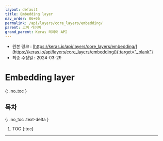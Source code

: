 ```yaml
---
layout: default
title: Embedding layer
nav_order: 06+06
permalink: /api/layers/core_layers/embedding/
parent: 코어 레이어
grand_parent: Keras 레이어 API
---
```


* 원본 링크 : [https://keras.io/api/layers/core_layers/embedding/](https://keras.io/api/layers/core_layers/embedding/){:target="_blank"}
* 최종 수정일 : 2024-03-29

# Embedding layer
{: .no_toc }

## 목차
{: .no_toc .text-delta }

1. TOC
{:toc}

---
